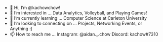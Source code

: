 - 👋 Hi, I’m @kachowchow!
- 👀 I’m interested in ... Data Analytics, Volleyball, and Playing Games!
- 🌱 I’m currently learning ... Computer Science at Carleton University
- 💞️ I’m looking to connecting on ... Projects, Networking Events, or Anything :)
- 📫 How to reach me ... Instagram: @aidan._.chow Discord: kachow#7310 

<!---
kachowchow/kachowchow is a ✨ special ✨ repository because its `README.md` (this file) appears on your GitHub profile.
You can click the Preview link to take a look at your changes.
--->
